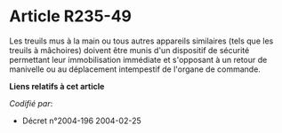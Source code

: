 # Article R235-49

Les treuils mus à la main ou tous autres appareils similaires (tels que les treuils à mâchoires) doivent être munis d'un
dispositif de sécurité permettant leur immobilisation immédiate et s'opposant à un retour de manivelle ou au déplacement
intempestif de l'organe de commande.

**Liens relatifs à cet article**

_Codifié par_:

  - Décret n°2004-196 2004-02-25
